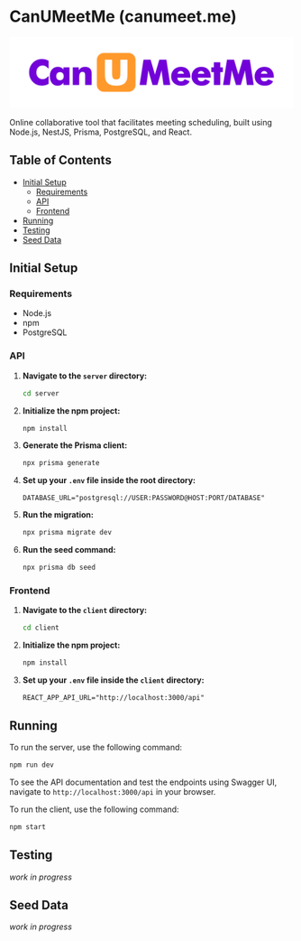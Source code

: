 # CanUMeetMe (canumeet.me)

[todo]: # (add build status badge here)

![CanUMeetMe](client/src/assets/logo.png)

Online collaborative tool that facilitates meeting scheduling, built using Node.js, NestJS, Prisma, PostgreSQL, and React.

## Table of Contents

- [Initial Setup](#initial-setup)
  - [Requirements](#requirements)
  - [API](#api)
  - [Frontend](#frontend)
- [Running](#running)
- [Testing](#testing)
- [Seed Data](#seed-data)

## Initial Setup

### Requirements

- Node.js
- npm
- PostgreSQL

### API

1. **Navigate to the `server` directory:**
    ```bash
    cd server
    ```

2. **Initialize the npm project:**
    ```bash
    npm install
    ```

3. **Generate the Prisma client:**
    ```bash
    npx prisma generate
    ```

4. **Set up your `.env` file inside the root directory:**
    ```env
    DATABASE_URL="postgresql://USER:PASSWORD@HOST:PORT/DATABASE"
    ```

5. **Run the migration:**
    ```bash
    npx prisma migrate dev
    ```

6. **Run the seed command:**
    ```bash
    npx prisma db seed
    ```

### Frontend

1. **Navigate to the `client` directory:**
    ```bash
    cd client
    ```

2. **Initialize the npm project:**
    ```bash
    npm install
    ```

3. **Set up your `.env` file inside the `client` directory:**
    ```env
    REACT_APP_API_URL="http://localhost:3000/api"
    ```

## Running

To run the server, use the following command:

```bash 
npm run dev
```

To see the API documentation and test the endpoints using Swagger UI, navigate to `http://localhost:3000/api` in your browser.

To run the client, use the following command:

```bash
npm start
```

## Testing

*work in progress*

## Seed Data

*work in progress*